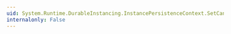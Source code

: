 ```yaml
---
uid: System.Runtime.DurableInstancing.InstancePersistenceContext.SetCancellationHandler(System.Action{System.Runtime.DurableInstancing.InstancePersistenceContext})
internalonly: False
---
```

